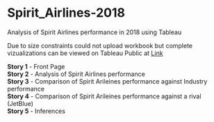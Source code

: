 # Spirit_Airlines-2018
Analysis of Spirit Airlines performance in 2018 using Tableau

Due to size constraints could not upload workbook but complete vizualizations can be viewed on Tableau Public at [Link](https://public.tableau.com/profile/prasanna.vengatesh.venkataraman#!/vizhome/SpiritAirlines2018/FrontPage)


<b>Story 1</b> - Front Page  
<b>Story 2</b> - Analysis of Spirit Airlines performance  
<b>Story 3</b> - Comparison of Spirit Arileines performance against Industry performance  
<b>Story 4</b> - Comparison of Spirit Arileines performance against a rival (JetBlue)  
<b>Story 5</b> - Inferences
